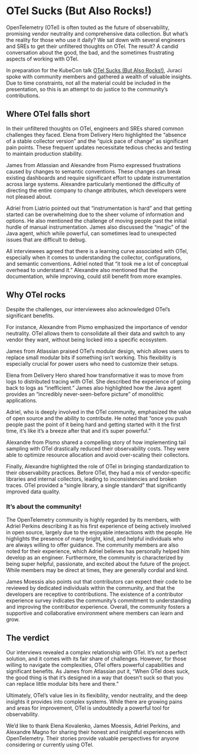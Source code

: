 # OTel Sucks (But Also Rocks!)
OpenTelemetry (OTel) is often touted as the future of observability, promising vendor neutrality and comprehensive data collection. But what’s the reality for those who use it daily? We sat down with several engineers and SREs to get their unfiltered thoughts on OTel. The result? A candid conversation about the good, the bad, and the sometimes frustrating aspects of working with OTel.

In preparation for the KubeCon talk
[OTel Sucks (But Also Rocks!)](https://sched.co/1txHm), Juraci spoke with
community members and gathered a wealth of valuable insights. Due to time
constraints, not all the material could be included in the presentation, so this
is an attempt to do justice to the community’s contributions.

## Where OTel falls short
In their unfiltered thoughts on OTel, engineers and SREs shared common challenges they faced. Elena from Delivery Hero highlighted the “absence of a stable collector version” and the “quick pace of change” as significant pain points. These frequent updates necessitate tedious checks and testing to maintain production stability.

James from Atlassian and Alexandre from Pismo expressed frustrations caused by changes to semantic conventions. These changes can break existing dashboards and require significant effort to update instrumentation across large systems. Alexandre particularly mentioned the difficulty of directing the entire company to change attributes, which developers were not pleased about.

Adriel from Liatrio pointed out that “instrumentation is hard” and that getting started can be overwhelming due to the sheer volume of information and options. He also mentioned the challenge of moving people past the initial hurdle of manual instrumentation. James also discussed the “magic” of the Java agent, which while powerful, can sometimes lead to unexpected issues that are difficult to debug.

All interviewees agreed that there is a learning curve associated with OTel, especially when it comes to understanding the collector, configurations, and semantic conventions. Adriel noted that “it took me a lot of conceptual overhead to understand it.” Alexandre also mentioned that the documentation, while improving, could still benefit from more examples.

## Why OTel rocks
Despite the challenges, our interviewees also acknowledged OTel’s significant benefits.

For instance, Alexandre from Pismo emphasized the importance of vendor neutrality. OTel allows them to consolidate all their data and switch to any vendor they want, without being locked into a specific ecosystem.

James from Atlassian praised OTel’s modular design, which allows users to replace small modular bits if something isn’t working. This flexibility is especially crucial for power users who need to customize their setups.

Elena from Delivery Hero shared how transformative it was to move from logs to distributed tracing with OTel. She described the experience of going back to logs as “inefficient.” James also highlighted how the Java agent provides an “incredibly never-seen-before picture” of monolithic applications.

Adriel, who is deeply involved in the OTel community, emphasized the value of open source and the ability to contribute. He noted that “once you push people past the point of it being hard and getting started with it the first time, it’s like it’s a breeze after that and it’s super powerful.”

Alexandre from Pismo shared a compelling story of how implementing tail sampling with OTel drastically reduced their observability costs. They were able to optimize resource allocation and avoid over-scaling their collectors.

Finally, Alexandre highlighted the role of OTel in bringing standardization to their observability practices. Before OTel, they had a mix of vendor-specific libraries and internal collectors, leading to inconsistencies and broken traces. OTel provided a “single library, a single standard” that significantly improved data quality.

### It’s about the community!
The OpenTelemetry community is highly regarded by its members, with Adriel Perkins describing it as his first experience of being actively involved in open source, largely due to the enjoyable interactions with the people. He highlights the presence of many bright, kind, and helpful individuals who are always willing to offer guidance. The community members are also noted for their experience, which Adriel believes has personally helped him develop as an engineer. Furthermore, the community is characterized by being super helpful, passionate, and excited about the future of the project. While members may be direct at times, they are generally cordial and kind.

James Moessis also points out that contributors can expect their code to be reviewed by dedicated individuals within the community, and that the developers are receptive to contributions. The existence of a contributor experience survey indicates the community’s commitment to understanding and improving the contributor experience. Overall, the community fosters a supportive and collaborative environment where members can learn and grow.

## The verdict
Our interviews revealed a complex relationship with OTel. It’s not a perfect solution, and it comes with its fair share of challenges. However, for those willing to navigate the complexities, OTel offers powerful capabilities and significant benefits. As James from Atlassian put it, “When OTel does suck, the good thing is that it’s designed in a way that doesn’t suck so that you can replace little modular bits here and there.”

Ultimately, OTel’s value lies in its flexibility, vendor neutrality, and the deep insights it provides into complex systems. While there are growing pains and areas for improvement, OTel is undoubtedly a powerful tool for observability.

We’d like to thank Elena Kovalenko, James Moessis, Adriel Perkins, and Alexandre Magno for sharing their honest and insightful experiences with OpenTelemetry. Their stories provide valuable perspectives for anyone considering or currently using OTel.